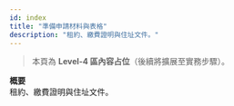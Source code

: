 ```yaml
---
id: index
title: "準備申請材料與表格"
description: "租約、繳費證明與住址文件。"
---
```


> 本頁為 **Level-4 區內容占位**（後續將擴展至實務步驟）。

**概要**  
租約、繳費證明與住址文件。
